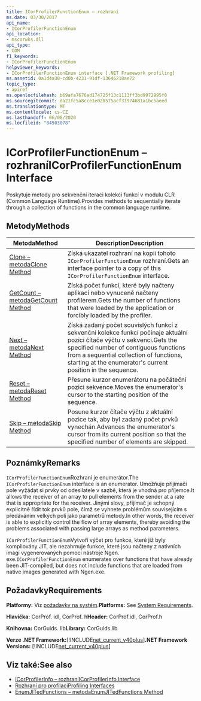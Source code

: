 ```yaml
---
title: ICorProfilerFunctionEnum – rozhraní
ms.date: 03/30/2017
api_name:
- ICorProfilerFunctionEnum
api_location:
- mscorwks.dll
api_type:
- COM
f1_keywords:
- ICorProfilerFunctionEnum
helpviewer_keywords:
- ICorProfilerFunctionEnum interface [.NET Framework profiling]
ms.assetid: 0a1d4a38-cd0b-4231-91df-13646218ae72
topic_type:
- apiref
ms.openlocfilehash: b69afa7676ad174725f13c1113ff3bd9972995f8
ms.sourcegitcommit: da21fc5a8cce1e028575acf31974681a1bc5aeed
ms.translationtype: MT
ms.contentlocale: cs-CZ
ms.lasthandoff: 06/08/2020
ms.locfileid: "84503078"
---
```

# <a name="icorprofilerfunctionenum-interface"></a><span data-ttu-id="eaa9d-102">ICorProfilerFunctionEnum – rozhraní</span><span class="sxs-lookup"><span data-stu-id="eaa9d-102">ICorProfilerFunctionEnum Interface</span></span>
<span data-ttu-id="eaa9d-103">Poskytuje metody pro sekvenční iteraci kolekcí funkcí v modulu CLR (Common Language Runtime).</span><span class="sxs-lookup"><span data-stu-id="eaa9d-103">Provides methods to sequentially iterate through a collection of functions in the common language runtime.</span></span>  
  
## <a name="methods"></a><span data-ttu-id="eaa9d-104">Metody</span><span class="sxs-lookup"><span data-stu-id="eaa9d-104">Methods</span></span>  
  
|<span data-ttu-id="eaa9d-105">Metoda</span><span class="sxs-lookup"><span data-stu-id="eaa9d-105">Method</span></span>|<span data-ttu-id="eaa9d-106">Description</span><span class="sxs-lookup"><span data-stu-id="eaa9d-106">Description</span></span>|  
|------------|-----------------|  
|[<span data-ttu-id="eaa9d-107">Clone – metoda</span><span class="sxs-lookup"><span data-stu-id="eaa9d-107">Clone Method</span></span>](icorprofilerfunctionenum-clone-method.md)|<span data-ttu-id="eaa9d-108">Získá ukazatel rozhraní na kopii tohoto `ICorProfilerFunctionEnum` rozhraní.</span><span class="sxs-lookup"><span data-stu-id="eaa9d-108">Gets an interface pointer to a copy of this `ICorProfilerFunctionEnum` interface.</span></span>|  
|[<span data-ttu-id="eaa9d-109">GetCount – metoda</span><span class="sxs-lookup"><span data-stu-id="eaa9d-109">GetCount Method</span></span>](icorprofilerfunctionenum-getcount-method.md)|<span data-ttu-id="eaa9d-110">Získá počet funkcí, které byly načteny aplikací nebo vynuceně načteny profilerem.</span><span class="sxs-lookup"><span data-stu-id="eaa9d-110">Gets the number of functions that were loaded by the application or forcibly loaded by the profiler.</span></span>|  
|[<span data-ttu-id="eaa9d-111">Next – metoda</span><span class="sxs-lookup"><span data-stu-id="eaa9d-111">Next Method</span></span>](icorprofilerfunctionenum-next-method.md)|<span data-ttu-id="eaa9d-112">Získá zadaný počet souvislých funkcí z sekvenční kolekce funkcí počínaje aktuální pozicí čítače výčtu v sekvenci.</span><span class="sxs-lookup"><span data-stu-id="eaa9d-112">Gets the specified number of contiguous functions from a sequential collection of functions, starting at the enumerator's current position in the sequence.</span></span>|  
|[<span data-ttu-id="eaa9d-113">Reset – metoda</span><span class="sxs-lookup"><span data-stu-id="eaa9d-113">Reset Method</span></span>](icorprofilerfunctionenum-reset-method.md)|<span data-ttu-id="eaa9d-114">Přesune kurzor enumerátoru na počáteční pozici sekvence.</span><span class="sxs-lookup"><span data-stu-id="eaa9d-114">Moves the enumerator's cursor to the starting position of the sequence.</span></span>|  
|[<span data-ttu-id="eaa9d-115">Skip – metoda</span><span class="sxs-lookup"><span data-stu-id="eaa9d-115">Skip Method</span></span>](icorprofilerfunctionenum-skip-method.md)|<span data-ttu-id="eaa9d-116">Posune kurzor čítače výčtu z aktuální pozice tak, aby byl zadaný počet prvků vynechán.</span><span class="sxs-lookup"><span data-stu-id="eaa9d-116">Advances the enumerator's cursor from its current position so that the specified number of elements are skipped.</span></span>|  
  
## <a name="remarks"></a><span data-ttu-id="eaa9d-117">Poznámky</span><span class="sxs-lookup"><span data-stu-id="eaa9d-117">Remarks</span></span>  
 <span data-ttu-id="eaa9d-118">`ICorProfilerFunctionEnum`Rozhraní je enumerátor.</span><span class="sxs-lookup"><span data-stu-id="eaa9d-118">The `ICorProfilerFunctionEnum` interface is an enumerator.</span></span> <span data-ttu-id="eaa9d-119">Umožňuje přijímači pole vyžádat si prvky od odesilatele v sazbě, která je vhodná pro příjemce.</span><span class="sxs-lookup"><span data-stu-id="eaa9d-119">It allows the receiver of an array to pull elements from the sender at a rate that is appropriate for the receiver.</span></span> <span data-ttu-id="eaa9d-120">Jinými slovy, přijímač je schopný explicitně řídit tok prvků pole, čímž se vyhnete problémům souvisejícím s předáváním velkých polí jako parametrů metody.</span><span class="sxs-lookup"><span data-stu-id="eaa9d-120">In other words, the receiver is able to explicitly control the flow of array elements, thereby avoiding the problems associated with passing large arrays as method parameters.</span></span>  
  
 <span data-ttu-id="eaa9d-121">`ICorProfilerFunctionEnum`Vytvoří výčet pro funkce, které již byly kompilovány JIT, ale nezahrnuje funkce, které jsou načteny z nativních imagí vygenerovaných pomocí nástroje Ngen. exe.</span><span class="sxs-lookup"><span data-stu-id="eaa9d-121">`ICorProfilerFunctionEnum` enumerates over functions that have already been JIT-compiled, but does not include functions that are loaded from native images generated with Ngen.exe.</span></span>  
  
## <a name="requirements"></a><span data-ttu-id="eaa9d-122">Požadavky</span><span class="sxs-lookup"><span data-stu-id="eaa9d-122">Requirements</span></span>  
 <span data-ttu-id="eaa9d-123">**Platformy:** Viz [požadavky na systém](../../get-started/system-requirements.md).</span><span class="sxs-lookup"><span data-stu-id="eaa9d-123">**Platforms:** See [System Requirements](../../get-started/system-requirements.md).</span></span>  
  
 <span data-ttu-id="eaa9d-124">**Hlavička:** CorProf. idl, CorProf. h</span><span class="sxs-lookup"><span data-stu-id="eaa9d-124">**Header:** CorProf.idl, CorProf.h</span></span>  
  
 <span data-ttu-id="eaa9d-125">**Knihovna:** CorGuids. lib</span><span class="sxs-lookup"><span data-stu-id="eaa9d-125">**Library:** CorGuids.lib</span></span>  
  
 <span data-ttu-id="eaa9d-126">**Verze .NET Framework:**[!INCLUDE[net_current_v40plus](../../../../includes/net-current-v40plus-md.md)]</span><span class="sxs-lookup"><span data-stu-id="eaa9d-126">**.NET Framework Versions:** [!INCLUDE[net_current_v40plus](../../../../includes/net-current-v40plus-md.md)]</span></span>  
  
## <a name="see-also"></a><span data-ttu-id="eaa9d-127">Viz také:</span><span class="sxs-lookup"><span data-stu-id="eaa9d-127">See also</span></span>

- [<span data-ttu-id="eaa9d-128">ICorProfilerInfo – rozhraní</span><span class="sxs-lookup"><span data-stu-id="eaa9d-128">ICorProfilerInfo Interface</span></span>](icorprofilerinfo-interface.md)
- [<span data-ttu-id="eaa9d-129">Rozhraní pro profilaci</span><span class="sxs-lookup"><span data-stu-id="eaa9d-129">Profiling Interfaces</span></span>](profiling-interfaces.md)
- [<span data-ttu-id="eaa9d-130">EnumJITedFunctions – metoda</span><span class="sxs-lookup"><span data-stu-id="eaa9d-130">EnumJITedFunctions Method</span></span>](icorprofilerinfo3-enumjitedfunctions-method.md)
